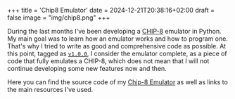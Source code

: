 +++
title = 'Chip8 Emulator'
date = 2024-12-21T20:38:16+02:00
draft = false
image = "img/chip8.png"
+++

During the last months I've been developing a [CHIP-8](https://en.wikipedia.org/wiki/CHIP-8) emulator in Python. My main goal was to learn how an emulator works and how to program one. That's why I tried to write as good and comprehensive code as possible. At this point, tagged as [`v1.0.0`](https://github.com/mmartinortiz/chip8emulator/releases/tag/v1.0.0), I consider the emulator complete, as a piece of code that fully emulates a CHIP-8, which does not mean that I will not continue developing some new features now and then. 

Here you can find the source code of my [Chip-8 Emulator](https://github.com/mmartinortiz/chip8emulator) as well as links to the main resources I've used.
